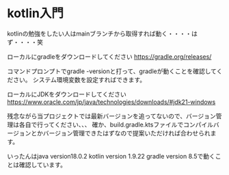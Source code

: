 # kotlin入門
kotlinの勉強をしたい人はmainブランチから取得すれば動く・・・・はず・・・・笑

ローカルにgradleをダウンロードしてください
https://gradle.org/releases/

コマンドプロンプトでgradle -versionと打って、gradleが動くことを確認してください。
システム環境変数を設定すればできます。

ローカルにJDKをダウンロードしてください
https://www.oracle.com/jp/java/technologies/downloads/#jdk21-windows

残念ながら当プロジェクトでは最新バージョンを追ってないので、バージョン管理は各自で行ってください、、、
確か、build.gradle.ktsファイルでコンパイルバージョンとかバージョン管理できたはずなので提案いただければ合わせられます。

いったんはjava version18.0.2 kotlin version 1.9.22 gradle version 8.5で動くことは確認しています。
